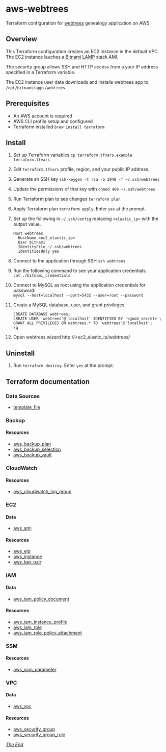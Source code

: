 # aws-webtrees

Terraform configuration for [webtrees](https://webtrees.net) genealogy
application on AWS

## Overview

This Terraform configuration creates an EC2 instance in the default VPC. The
EC2 instance lauches a [Bitnami LAMP](https://bitnami.com/stack/lamp) stack AMI.

The security group allows SSH and HTTP access from a your IP address specified
in a Terraform variable.

The EC2 instance user data downloads and installs webtrees app to
`/opt/bitnami/apps/webtrees`.

## Prerequisites

* An AWS account is required
* AWS CLI profile setup and configured
* Terraform installed `brew install terraform`

## Install

1. Set up Terraform variables `cp terraform.tfvars.example terraform.tfvars`
2. Edit `terraform.tfvars` profile, region, and your public IP address.
3. Generate an SSH key `ssh-keygen -t rsa -b 2048 -f ~/.ssh/webtrees`
4. Update the permissions of that key with `chmod 400 ~/.ssh/webtrees`
5. Run Terraform plan to see changes `terraform plan`
6. Apply Terraform plan `terraform apply`. Enter `yes` at the prompt.
7. Set up the following in `~/.ssh/config` replacing `<elastic_ip>` with the
output value.

    ```
    Host webtrees
      HostName <ec2_elastic_ip>
      User bitnami
      IdentityFile ~/.ssh/webtrees
      IdentitiesOnly yes
    ```
8. Connect to the application through SSH `ssh webtrees`
9. Run the following command to see your application credentials:<br>
  `cat ./bitnami_credentials`
10. Connect to MySQL as root using the application credentials for password:<br>
  `mysql --host=localhost --port=5432 --user=root --password`
11. Create a MySQL database, user, and grant privileges

    ```
    CREATE DATABASE webtrees;
    CREATE USER 'webtrees'@'localhost' IDENTIFIED BY '<good_secret>';
    GRANT ALL PRIVILEGES ON webtrees.* TO 'webtrees'@'localhost';
    \q
    ```
12. Open webtrees wizard http://<ec2\_elastic\_ip/webtrees/

## Uninstall

1. Run `terraform destroy`. Enter `yes` at the prompt.

## Terraform documentation

### Data Sources
* [template\_file](https://www.terraform.io/docs/providers/template/d/file.html)

### Backup
#### Resources
* [aws\_backup\_plan](https://www.terraform.io/docs/providers/aws/r/backup_plan.html)
* [aws\_backup\_selection](https://www.terraform.io/docs/providers/aws/r/backup_selection.html)
* [aws\_backup\_vault](https://www.terraform.io/docs/providers/aws/r/backup_vault.html)

### CloudWatch
#### Resources
* [aws\_cloudwatch\_log\_group](https://www.terraform.io/docs/providers/aws/r/cloudwatch_log_group.html)

### EC2
#### Data
* [aws\_ami](https://www.terraform.io/docs/providers/aws/d/ami.html)

#### Resources
* [aws\_eip](https://www.terraform.io/docs/providers/aws/r/eip.html)
* [aws\_instance](https://www.terraform.io/docs/providers/aws/r/instance.html)
* [aws\_key\_pair](https://www.terraform.io/docs/providers/aws/r/key_pair.html)

### IAM
#### Data
* [aws\_iam\_policy\_document](https://www.terraform.io/docs/providers/aws/d/iam_policy_document.html)


#### Resources
* [aws\_iam\_instance\_profile](https://www.terraform.io/docs/providers/aws/r/iam_instance_profile.html)
* [aws\_iam\_role](https://www.terraform.io/docs/providers/aws/r/iam_role.html)
* [aws\_iam\_role\_policy\_attachment](https://www.terraform.io/docs/providers/aws/r/iam_role_policy_attachment.html)

### SSM
#### Resources
* [aws\_ssm\_parameter](https://www.terraform.io/docs/providers/aws/r/ssm_parameter.html)

### VPC
#### Data
* [aws\_vpc](https://www.terraform.io/docs/providers/aws/d/vpc.html)

#### Resources
* [aws\_security\_group](https://www.terraform.io/docs/providers/aws/r/security_group.html)
* [aws\_security\_group\_rule](https://www.terraform.io/docs/providers/aws/r/security_group_rule.html)

_[The End](https://open.spotify.com/track/5aHHf6jrqDRb1fcBmue2kn?si=uTAYlm-QTy-ZOZyC_WliVQ)_

